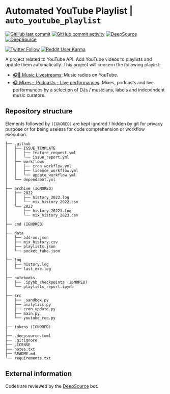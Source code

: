 # Automated YouTube Playlist | `auto_youtube_playlist`

[![GitHub last commit](https://img.shields.io/github/last-commit/Dyl-M/auto_youtube_playlist?label=Last%20commit&style=flat-square)](https://github.com/Dyl-M/auto_youtube_playlist/commits/main)
[![GitHub commit activity](https://img.shields.io/github/commit-activity/w/Dyl-M/auto_youtube_playlist?label=Commit%20activity&style=flat-square)](https://github.com/Dyl-M/auto_youtube_playlist/commits/main)
[![DeepSource](https://deepsource.io/gh/Dyl-M/auto_youtube_playlist.svg/?label=active+issues&token=w_aZJJfhd5HPPLyXnDJkstmn)](https://deepsource.io/gh/Dyl-M/auto_youtube_playlist/?ref=repository-badge)
[![DeepSource](https://deepsource.io/gh/Dyl-M/auto_youtube_playlist.svg/?label=resolved+issues&token=w_aZJJfhd5HPPLyXnDJkstmn)](https://deepsource.io/gh/Dyl-M/auto_youtube_playlist/?ref=repository-badge)

[![Twitter Follow](https://img.shields.io/twitter/follow/dyl_m_tweets?label=%40dyl_m_tweets&style=social)](https://twitter.com/dyl_m_tweets)
[![Reddit User Karma](https://img.shields.io/reddit/user-karma/link/dyl_m?label=u%2Fdyl_m&style=social)](https://www.reddit.com/user/Dyl_M)

A project related to YouTube API. Add YouTube videos to playlists and update them automatically. This project will concern the following playlist:

- [🎧🔴 Music Livestreams](https://www.youtube.com/playlist?list=PLOMUdQFdS-XNaPVSol9qCUJvQvN5hO4hJ): Music radios on YouTube.
- [🎧 Mixes - Podcasts - Live performances](https://www.youtube.com/playlist?list=PLOMUdQFdS-XMJ4NFHJlSALYAt4l-LPgS1): Mixes, podcasts and live performances by a selection of DJs / musicians, labels and independent music curators.

Repository structure
-------------

Elements followed by `(IGNORED)` are kept ignored / hidden by git for privacy purpose or for being useless for code comprehension or workflow execution.

```
├── .github
│   ├── ISSUE_TEMPLATE
│   │   ├── feature_request.yml
│   │   └── issue_report.yml
│   ├── workflows
│   │   ├── cron_workflow.yml
│   │   ├── licence_workflow.yml
│   │   └── update_workflow.yml
│   └── dependabot.yml
│
├── archive (IGNORED)
│   ├── 2022
│   │   ├── history_2022.log
│   │   └── mix_history_2022.csv
│   └── 2023
│       ├── history_20223.log
│       └── mix_history_2023.csv
│
├── cmd (IGNORED)
│
├── data
│   ├── add-on.json
│   ├── mix_history.csv
│   ├── playlists.json
│   └── pocket_tube.json
│
├── log 
│   ├── history.log
│   └── last_exe.log
│
├── notebooks
│   ├── .ipynb_checkpoints (IGNORED)
│   └── playlists_report.ipynb
│
├── src
│   ├── _sandbox.py
│   ├── analytics.py
│   ├── cron_update.py
│   ├── main.py
│   └── youtube_req.py
│
├── tokens (IGNORED)
│
├── .deepsource.toml
├── .gitignore
├── LICENSE
├── notes.txt
├── README.md
└── requirements.txt
```

External information
-------------

Codes are reviewed by the [DeepSource](https://deepsource.io/) bot.